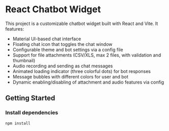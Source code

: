 # React Chatbot Widget

This project is a customizable chatbot widget built with React and Vite. It features:

- Material UI-based chat interface
- Floating chat icon that toggles the chat window
- Configurable theme and bot settings via a config file
- Support for file attachments (CSV/XLS, max 2 files, with validation and thumbnail)
- Audio recording and sending as chat messages
- Animated loading indicator (three colorful dots) for bot responses
- Message bubbles with different colors for user and bot
- Dynamic enabling/disabling of attachment and audio features via config

## Getting Started

### Install dependencies

```sh
npm install
```

